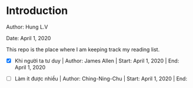 # Introduction
Author: Hung L.V 

Date: April 1, 2020

This repo is the place where I am keeping track my reading list. 

- [x] Khi người ta tư duy | Author: James Allen | Start: April 1, 2020 | End: April 1, 2020
- [ ] Làm ít được nhiều | Author: Ching-Ning-Chu | Start: April 1, 2020 | End: 


